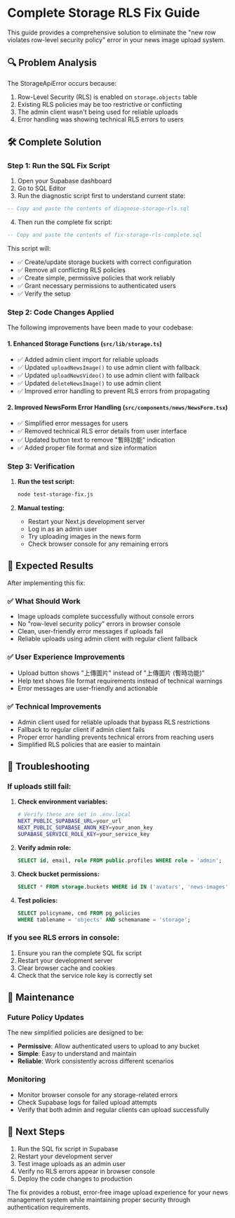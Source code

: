 # Complete Storage RLS Fix Guide

This guide provides a comprehensive solution to eliminate the "new row violates row-level security policy" error in your news image upload system.

## 🔍 Problem Analysis

The StorageApiError occurs because:
1. Row-Level Security (RLS) is enabled on `storage.objects` table
2. Existing RLS policies may be too restrictive or conflicting
3. The admin client wasn't being used for reliable uploads
4. Error handling was showing technical RLS errors to users

## 🛠️ Complete Solution

### Step 1: Run the SQL Fix Script

1. Open your Supabase dashboard
2. Go to SQL Editor
3. Run the diagnostic script first to understand current state:

```sql
-- Copy and paste the contents of diagnose-storage-rls.sql
```

4. Then run the complete fix script:

```sql
-- Copy and paste the contents of fix-storage-rls-complete.sql
```

This script will:
- ✅ Create/update storage buckets with correct configuration
- ✅ Remove all conflicting RLS policies
- ✅ Create simple, permissive policies that work reliably
- ✅ Grant necessary permissions to authenticated users
- ✅ Verify the setup

### Step 2: Code Changes Applied

The following improvements have been made to your codebase:

#### 1. Enhanced Storage Functions (`src/lib/storage.ts`)
- ✅ Added admin client import for reliable uploads
- ✅ Updated `uploadNewsImage()` to use admin client with fallback
- ✅ Updated `uploadNewsVideo()` to use admin client with fallback
- ✅ Updated `deleteNewsImage()` to use admin client
- ✅ Improved error handling to prevent RLS errors from propagating

#### 2. Improved NewsForm Error Handling (`src/components/news/NewsForm.tsx`)
- ✅ Simplified error messages for users
- ✅ Removed technical RLS error details from user interface
- ✅ Updated button text to remove "暫時功能" indication
- ✅ Added proper file format and size information

### Step 3: Verification

1. **Run the test script:**
   ```bash
   node test-storage-fix.js
   ```

2. **Manual testing:**
   - Restart your Next.js development server
   - Log in as an admin user
   - Try uploading images in the news form
   - Check browser console for any remaining errors

## 🎯 Expected Results

After implementing this fix:

### ✅ What Should Work
- Image uploads complete successfully without console errors
- No "row-level security policy" errors in browser console
- Clean, user-friendly error messages if uploads fail
- Reliable uploads using admin client with regular client fallback

### ✅ User Experience Improvements
- Upload button shows "上傳圖片" instead of "上傳圖片 (暫時功能)"
- Help text shows file format requirements instead of technical warnings
- Error messages are user-friendly and actionable

### ✅ Technical Improvements
- Admin client used for reliable uploads that bypass RLS restrictions
- Fallback to regular client if admin client fails
- Proper error handling prevents technical errors from reaching users
- Simplified RLS policies that are easier to maintain

## 🔧 Troubleshooting

### If uploads still fail:

1. **Check environment variables:**
   ```bash
   # Verify these are set in .env.local
   NEXT_PUBLIC_SUPABASE_URL=your_url
   NEXT_PUBLIC_SUPABASE_ANON_KEY=your_anon_key
   SUPABASE_SERVICE_ROLE_KEY=your_service_key
   ```

2. **Verify admin role:**
   ```sql
   SELECT id, email, role FROM public.profiles WHERE role = 'admin';
   ```

3. **Check bucket permissions:**
   ```sql
   SELECT * FROM storage.buckets WHERE id IN ('avatars', 'news-images', 'news-videos');
   ```

4. **Test policies:**
   ```sql
   SELECT policyname, cmd FROM pg_policies 
   WHERE tablename = 'objects' AND schemaname = 'storage';
   ```

### If you see RLS errors in console:

1. Ensure you ran the complete SQL fix script
2. Restart your development server
3. Clear browser cache and cookies
4. Check that the service role key is correctly set

## 📝 Maintenance

### Future Policy Updates
The new simplified policies are designed to be:
- **Permissive**: Allow authenticated users to upload to any bucket
- **Simple**: Easy to understand and maintain
- **Reliable**: Work consistently across different scenarios

### Monitoring
- Monitor browser console for any storage-related errors
- Check Supabase logs for failed upload attempts
- Verify that both admin and regular clients can upload successfully

## 🚀 Next Steps

1. Run the SQL fix script in Supabase
2. Restart your development server
3. Test image uploads as an admin user
4. Verify no RLS errors appear in browser console
5. Deploy the code changes to production

The fix provides a robust, error-free image upload experience for your news management system while maintaining proper security through authentication requirements.
